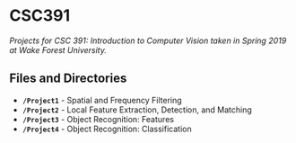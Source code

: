 # CSC391
*Projects for CSC 391: Introduction to Computer Vision taken in Spring 2019 at Wake Forest University.*

## Files and Directories
- **`/Project1`** - Spatial and Frequency Filtering
- **`/Project2`** - Local Feature Extraction, Detection, and Matching
- **`/Project3`** - Object Recognition: Features
- **`/Project4`** - Object Recognition: Classification